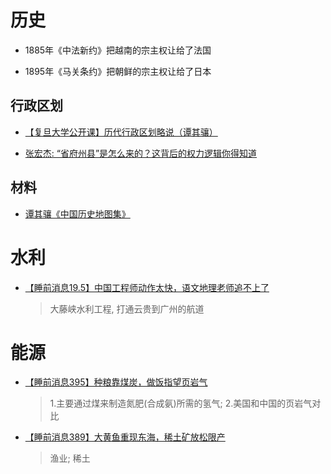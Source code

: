 # 历史

- 1885年《中法新约》把越南的宗主权让给了法国

- 1895年《马关条约》把朝鲜的宗主权让给了日本

## 行政区划

- [【复旦大学公开课】历代行政区划略说（谭其骧）](https://www.bilibili.com/video/BV1FW411N72q?from=search&seid=5795315222549281781&spm_id_from=333.337.0.0)

- [张宏杰: “省府州县”是怎么来的？这背后的权力逻辑你得知道](https://www.bilibili.com/video/BV1864y1W74p?spm_id_from=333.788.top_right_bar_window_history.content.click)


## 材料

- [谭其骧《中国历史地图集》](http://www.guoxue123.com/other/map/zgmap/index.htm)

# 水利

- [【睡前消息19.5】中国工程师动作太快，语文地理老师追不上了](https://www.bilibili.com/video/BV1ZJ411A7z1?spm_id_from=333.788.top_right_bar_window_history.content.click)

    > 大藤峡水利工程, 打通云贵到广州的航道

# 能源

- [【睡前消息395】种粮靠煤炭，做饭指望页岩气](https://www.bilibili.com/video/BV1XS4y1r7kJ?spm_id_from=333.999.0.0)

    > 1.主要通过煤来制造氮肥(合成氨)所需的氢气; 2.美国和中国的页岩气对比

- [【睡前消息389】大黄鱼重现东海，稀土矿放松限产](https://www.bilibili.com/video/av936244889?from=search&seid=5506585468935016188&spm_id_from=333.337.0.0)

    > 渔业; 稀土
